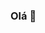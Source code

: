 ### Olá 👋

<!--
**pabloaugustocm17/pabloaugustocm17** is a ✨ _special_ ✨ repository because its `README.md` (this file) appears on your GitHub profile.

- 🌱 Atualmente estou aprendendo sobre java para desenvolvimento de jogos.
-->
